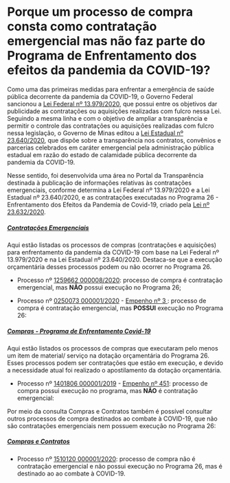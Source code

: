  # Porque um processo de compra consta como contratação emergencial mas não faz parte do Programa de Enfrentamento dos efeitos da pandemia da COVID-19?

Como uma das primeiras medidas para enfrentar a emergência de saúde pública decorrente da pandemia da COVID-19, o Governo Federal sancionou a [Lei Federal nº 13.979/2020](http://www.planalto.gov.br/ccivil_03/_ato2019-2022/2020/lei/L13979.htm), que possui entre os objetivos dar publicidade as contratações ou aquisições realizadas com fulcro nessa Lei. Seguindo a mesma linha e com o objetivo de ampliar a transparência e permitir o controle das contratações ou aquisições realizadas com fulcro nessa legislação, o Governo de Minas
editou a [Lei Estadual nº 23.640/2020](https://www.almg.gov.br/consulte/legislacao/completa/completa.html?tipo=LEI&num=23640&comp=&ano=2020), que dispõe sobre a transparência nos contratos, convênios e parcerias celebrados em caráter emergencial pela administração pública estadual em razão do estado de calamidade pública decorrente da pandemia da COVID-19.

Nesse sentido, foi desenvolvida uma área no Portal da Transparência destinada à publicação de informações relativas às contratações emergenciais, conforme determina a Lei Federal nº 13.979/2020 e a Lei Estadual nº 23.640/2020, e as contratações executadas no Programa 26 - Enfrentamento dos Efeitos da Pandemia de Covid-19, criado pela [Lei nº 23.632/2020](https://www.almg.gov.br/consulte/legislacao/completa/completa-nova-min.html?tipo=LEI&num=23632&comp=&ano=2020&texto=consolidado).

##### [Contratações Emergenciais](http://www.transparencia.dadosabertos.mg.gov.br/dataset/contratacoes-coronavirus)
Aqui estão listadas os processos de compras (contratações e aquisições) para enfrentamento da pandemia da COVID-19 com base na Lei Federal nº 13.979/2020 e na Lei Estadual nº 23.640/2020. Destaca-se que a execução orçamentária desses processos podem ou não ocorrer no Programa 26.

* Processo  nº [1259662 000008/2020](http://transparencia.mg.gov.br/compras-e-patrimonio/compras-e-contratos/comprasecontratos-detalhe-proccompra/2020/20200101/20201231/321001): processo de compra é contratação emergencial, mas __NÃO__ possui execução no Programa 26;

*  Processo  nº [0250073 000001/2020](http://transparencia.mg.gov.br/covid-19/compras-contratos/contratoscovid-detalharcompra/322109) - [Empenho nº 3 ](http://transparencia.mg.gov.br/despesa-estado/despesa/despesa-programas/2020/01-01-2020/31-12-2020/14130/4026/55410/526/21/40/1762414/0/2817/empenhado/3/12707830/0/0): processo de compra é contratação emergencial, mas __POSSUI__ execução no Programa 26:

##### [Compras - Programa de Enfrentamento Covid-19](http://transparencia.mg.gov.br/covid-19/compras-contratos)
Aqui estão listados os processos de compras que executaram pelo menos um item de material/ serviço na dotação orçamentária do Programa 26. Esses processos podem ser contratações que estão em execução, e devido a necessidade atual foi realizado o apostilamento da dotação orçamentária.

* Processo  nº [1401806 000001/2019](http://transparencia.mg.gov.br/covid-19/compras-contratos/contratoscovid-detalharcompra/298370) - [Empenho nº 451](http://transparencia.mg.gov.br/despesa-estado/despesa/despesa-favorecidos/2020/01-01-2020/31-12-2020/1046884/SEBASTIAO%20JOSE%20MOREIRA/0/3/0/534/20/42/2545/130/60/4035/empenhado/451/12718234/0/0): processo de compra possui execução no programa, mas __NÃO__ é contratação emergencial:

Por meio da consulta Compras e Contratos também é possível consultar outros processos de compra destinados ao combate à COVID-19, que  não são contratações emergenciais nem possuem execução no Programa 26:  


##### [Compras e Contratos](http://transparencia.mg.gov.br/compras-e-patrimonio/compras-e-contratos?view=estado_comprasecontratos)
* Processo nº [1510120 000001/2020](http://transparencia.mg.gov.br/compras-e-patrimonio/compras-e-contratos/comprasecontratos-detalhe-proccompra/2020/20200101/20201231/321394): processo de compra não é contratação emergencial e não possui execução no Programa 26, mas é destinado ao ao combate à COVID-19.
